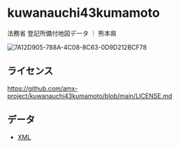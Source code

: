 # kuwanauchi43kumamoto
法務省 登記所備付地図データ ｜ 熊本県

![7A12D905-788A-4C08-8C63-0D9D212BCF78](https://user-images.githubusercontent.com/416977/214225195-ce28d8b0-02d3-4db9-8400-170a74718302.png)

## ライセンス
https://github.com/amx-project/kuwanauchi43kumamoto/blob/main/LICENSE.md

## データ
* [XML](https://github.com/amx-project/kuwanauchi43kumamoto/tree/main/xml)

